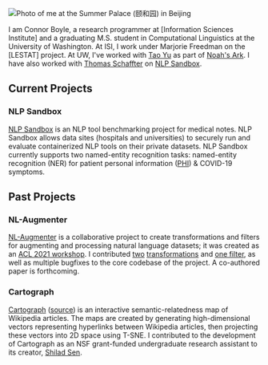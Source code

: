 ![Photo of me at the Summer Palace (颐和园) in
Beijing](https://user-images.githubusercontent.com/6520892/144486930-ed6d1318-b5ec-4423-8f67-c4bdb7421fa8.jpg)

I am Connor Boyle, a research programmer at [Information Sciences Institute]
and a graduating M.S. student in Computational Linguistics at the
University of Washington. At ISI, I work under Marjorie Freedman on the [LESTAT]
project. At UW, I've worked with [Tao Yu](https://taoyds.github.io/)
as part of [Noah's Ark](https://noahs-ark.github.io/). I have also worked
with [Thomas Schaffter](https://cd2h.org/index.php/node/124) on [NLP Sandbox][1].

## Current Projects

### NLP Sandbox

[NLP Sandbox][1] is an NLP tool benchmarking project for medical notes. NLP
Sandbox allows data sites (hospitals and universities) to securely run and
evaluate containerized NLP tools on their private datasets. NLP Sandbox
currently supports two named-entity recognition tasks: named-entity recognition
(NER) for patient personal information ([PHI][2]) & COVID-19 symptoms.

## Past Projects

### NL-Augmenter

[NL-Augmenter][9] is a collaborative project to create transformations and
filters for augmenting and processing natural language datasets; it was created
as an [ACL 2021 workshop][13]. I contributed [two][10] [transformations][11]
and [one filter][12], as well as multiple bugfixes to the core codebase of the
project. A co-authored paper is forthcoming.

### Cartograph

[Cartograph][14] ([source][15]) is an interactive semantic-relatedness map of
Wikipedia articles. The maps are created by generating high-dimensional vectors
representing hyperlinks between Wikipedia articles, then projecting these
vectors into 2D space using T-SNE. I contributed to the development of
Cartograph as an NSF grant-funded undergraduate research assistant to its
creator, [Shilad Sen][16].

[1]: https://nlpsandbox.io/
[2]: https://www.hhs.gov/answers/hipaa/what-is-phi/index.html
[3]: https://github.com/nlpsandbox/nlpsandbox-schemas
[5]: https://github.com/nlpsandbox/phi-deidentifier-app
[6]: https://portal.dbmi.hms.harvard.edu/projects/n2c2-nlp/
[7]: https://github.com/cascadianblue/bert-phi-annotator
[8]: https://huggingface.co/connorboyle/bert-ner-i2b2
[9]: https://gem-benchmark.com/nl_augmenter
[10]: https://github.com/GEM-benchmark/NL-Augmenter/tree/main/transformations/yes_no_question
[11]: https://github.com/GEM-benchmark/NL-Augmenter/tree/main/transformations/pinyin
[12]: https://github.com/GEM-benchmark/NL-Augmenter/tree/main/filters/code_mixing
[13]: https://www.aclweb.org/portal/content/nl-augmenter
[14]: http://cartograph.info/
[15]: https://github.com/shilad/cartograph
[16]: https://www.macalester.edu/mscs/facultystaff/shiladsen/
[17]: https://www.isi.edu/
[18]: https://github.com/isi-vista/MASC
